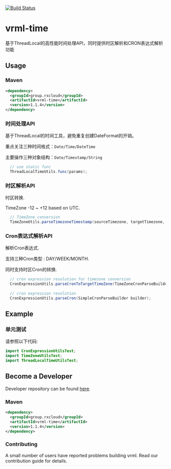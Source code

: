 [![Build Status](https://travis-ci.org/vavr-io/vavr-gson.svg?branch=master)](https://travis-ci.org/vavr-io/vavr-gson)

# vrml-time

基于ThreadLocal的高性能时间处理API，同时提供时区解析和CRON表达式解析功能

## Usage

### Maven

```xml
<dependency>
  <groupId>group.rxcloud</groupId>
  <artifactId>vrml-time</artifactId>
  <version>1.1.4</version>
</dependency>
```

### 时间处理API

基于ThreadLocal的时间工具，避免重复创建DateFormat的开销。

重点关注三种时间格式：`Date/Time/DateTime`

主要操作三种对象结构：`Date/Timestamp/String`

```java
  // use static func
  ThreadLocalTimeUtils.func(params);
```

### 时区解析API

时区转换.

TimeZone -12 ~ +12 based on UTC.

```java
  // TimeZone conversion
  TimeZoneUtils.parseTimezoneTimestamp(sourceTimezone, targetTimezone, sourceTimestamp);
```

### Cron表达式解析API

解析Cron表达式.

支持三种Cron类型 : DAY/WEEK/MONTH.

同时支持时区Cron的转换.

```java
  // cron expression resolution for timezone conversion
  CronExpressionUtils.parseCronToTargetTimeZone(TimeZoneCronParseBuilder builder);
  
  // cron expression resolution
  CronExpressionUtils.parseCron(SimpleCronParseBuilder builder);
```

## Example

### 单元测试

请参照以下代码:

```java
import CronExpressionUtilsTest;
import TimeZoneUtilsTest;
import ThreadLocalTimeUtilsTest;
``` 

## Become a Developer

Developer repository can be found [here](https://github.com/kevinten10/vrml/tree/develop/vrml-time).

### Maven

```xml
<dependency>
  <groupId>group.rxcloud</groupId>
  <artifactId>vrml-time</artifactId>
  <version>1.1.4</version>
</dependency>
```

### Contributing

A small number of users have reported problems building vrml. Read our contribution guide for details.